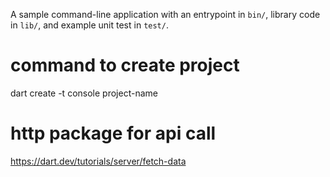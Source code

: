 A sample command-line application with an entrypoint in `bin/`, library code
in `lib/`, and example unit test in `test/`.

# command to create project
dart create -t console project-name

# http package for api call 
https://dart.dev/tutorials/server/fetch-data